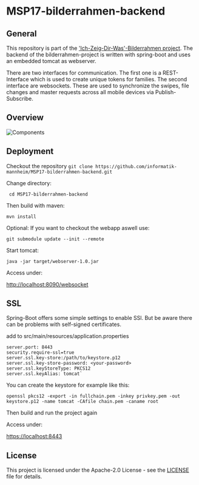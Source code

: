 # MSP17-bilderrahmen-backend

## General
This repository is part of the ['Ich-Zeig-Dir-Was'-Bilderrahmen project](https://github.com/informatik-mannheim/bilderrahmen-msp17). The backend of the bilderrahmen-project is written with spring-boot and uses an embedded tomcat as webserver.

There are two interfaces for communication. The first one is a REST-Interface which is used to create unique tokens for families. The second interface are websockets. These are used to synchronize the swipes, file changes and master requests across all mobile devices via Publish-Subscribe. 

## Overview


![Components](https://felixhefner.de/pics/Synchronizer.png)

## Deployment

Checkout the repository
```git clone https://github.com/informatik-mannheim/MSP17-bilderrahmen-backend.git```

Change directory:

``` cd MSP17-bilderrahmen-backend```

Then build with maven:

``` mvn install ```


Optional: If you want to checkout the webapp aswell use:

```git submodule update --init --remote```

Start tomcat:

```java -jar target/webserver-1.0.jar ```

Access under:

[http://localhost:8090/websocket](http://localhost:8090/websocket)


## SSL

Spring-Boot offers some simple settings to enable SSl. But be aware there can be problems with self-signed certificates.

add to src/main/resources/application.properties
```
server.port: 8443
security.require-ssl=true
server.ssl.key-store:/path/to/keystore.p12
server.ssl.key-store-password: <your-password>
server.ssl.keyStoreType: PKCS12
server.ssl.keyAlias: tomcat`
```

You can create the keystore for example like this:

```openssl pkcs12 -export -in fullchain.pem -inkey privkey.pem -out keystore.p12 -name tomcat -CAfile chain.pem -caname root```

Then build and run the project again

Access under:

[https://localhost:8443](https://localhost:8443)




## License
This project is licensed under the Apache-2.0 License - see the [LICENSE](LICENSE) file for details.

